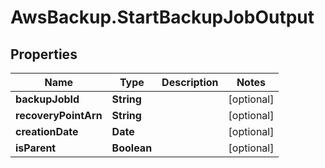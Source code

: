 # AwsBackup.StartBackupJobOutput

## Properties

Name | Type | Description | Notes
------------ | ------------- | ------------- | -------------
**backupJobId** | **String** |  | [optional] 
**recoveryPointArn** | **String** |  | [optional] 
**creationDate** | **Date** |  | [optional] 
**isParent** | **Boolean** |  | [optional] 


